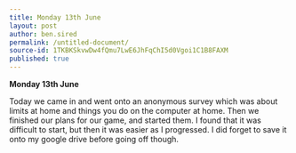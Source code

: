```yaml
---
title: Monday 13th June
layout: post
author: ben.sired
permalink: /untitled-document/
source-id: 1TKBKSkvwDw4fQmu7LwE6JhFqChI5d0Vgoi1C1B8FAXM
published: true
---
```

**Monday 13th June**

Today we came in and went onto an anonymous survey which was about limits at home and things you do on the computer at home. Then we finished our plans for our game, and started them. I found that it was difficult to start, but then it was easier as I progressed. I did forget to save it onto my google drive before going off though.

